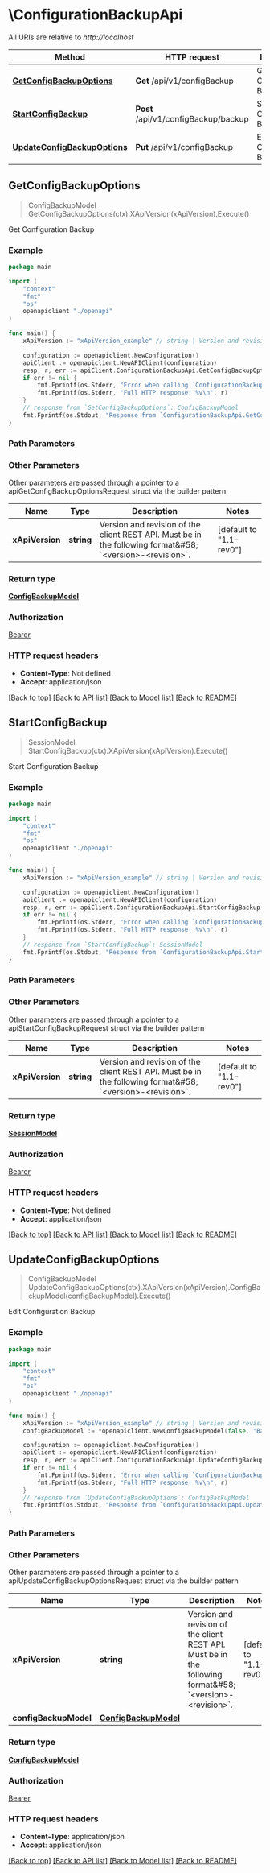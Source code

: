 # \ConfigurationBackupApi

All URIs are relative to *http://localhost*

Method | HTTP request | Description
------------- | ------------- | -------------
[**GetConfigBackupOptions**](ConfigurationBackupApi.md#GetConfigBackupOptions) | **Get** /api/v1/configBackup | Get Configuration Backup
[**StartConfigBackup**](ConfigurationBackupApi.md#StartConfigBackup) | **Post** /api/v1/configBackup/backup | Start Configuration Backup
[**UpdateConfigBackupOptions**](ConfigurationBackupApi.md#UpdateConfigBackupOptions) | **Put** /api/v1/configBackup | Edit Configuration Backup



## GetConfigBackupOptions

> ConfigBackupModel GetConfigBackupOptions(ctx).XApiVersion(xApiVersion).Execute()

Get Configuration Backup



### Example

```go
package main

import (
    "context"
    "fmt"
    "os"
    openapiclient "./openapi"
)

func main() {
    xApiVersion := "xApiVersion_example" // string | Version and revision of the client REST API. Must be in the following format&#58; `<version>-<revision>`. (default to "1.1-rev0")

    configuration := openapiclient.NewConfiguration()
    apiClient := openapiclient.NewAPIClient(configuration)
    resp, r, err := apiClient.ConfigurationBackupApi.GetConfigBackupOptions(context.Background()).XApiVersion(xApiVersion).Execute()
    if err != nil {
        fmt.Fprintf(os.Stderr, "Error when calling `ConfigurationBackupApi.GetConfigBackupOptions``: %v\n", err)
        fmt.Fprintf(os.Stderr, "Full HTTP response: %v\n", r)
    }
    // response from `GetConfigBackupOptions`: ConfigBackupModel
    fmt.Fprintf(os.Stdout, "Response from `ConfigurationBackupApi.GetConfigBackupOptions`: %v\n", resp)
}
```

### Path Parameters



### Other Parameters

Other parameters are passed through a pointer to a apiGetConfigBackupOptionsRequest struct via the builder pattern


Name | Type | Description  | Notes
------------- | ------------- | ------------- | -------------
 **xApiVersion** | **string** | Version and revision of the client REST API. Must be in the following format&amp;#58; &#x60;&lt;version&gt;-&lt;revision&gt;&#x60;. | [default to &quot;1.1-rev0&quot;]

### Return type

[**ConfigBackupModel**](ConfigBackupModel.md)

### Authorization

[Bearer](../README.md#Bearer)

### HTTP request headers

- **Content-Type**: Not defined
- **Accept**: application/json

[[Back to top]](#) [[Back to API list]](../README.md#documentation-for-api-endpoints)
[[Back to Model list]](../README.md#documentation-for-models)
[[Back to README]](../README.md)


## StartConfigBackup

> SessionModel StartConfigBackup(ctx).XApiVersion(xApiVersion).Execute()

Start Configuration Backup



### Example

```go
package main

import (
    "context"
    "fmt"
    "os"
    openapiclient "./openapi"
)

func main() {
    xApiVersion := "xApiVersion_example" // string | Version and revision of the client REST API. Must be in the following format&#58; `<version>-<revision>`. (default to "1.1-rev0")

    configuration := openapiclient.NewConfiguration()
    apiClient := openapiclient.NewAPIClient(configuration)
    resp, r, err := apiClient.ConfigurationBackupApi.StartConfigBackup(context.Background()).XApiVersion(xApiVersion).Execute()
    if err != nil {
        fmt.Fprintf(os.Stderr, "Error when calling `ConfigurationBackupApi.StartConfigBackup``: %v\n", err)
        fmt.Fprintf(os.Stderr, "Full HTTP response: %v\n", r)
    }
    // response from `StartConfigBackup`: SessionModel
    fmt.Fprintf(os.Stdout, "Response from `ConfigurationBackupApi.StartConfigBackup`: %v\n", resp)
}
```

### Path Parameters



### Other Parameters

Other parameters are passed through a pointer to a apiStartConfigBackupRequest struct via the builder pattern


Name | Type | Description  | Notes
------------- | ------------- | ------------- | -------------
 **xApiVersion** | **string** | Version and revision of the client REST API. Must be in the following format&amp;#58; &#x60;&lt;version&gt;-&lt;revision&gt;&#x60;. | [default to &quot;1.1-rev0&quot;]

### Return type

[**SessionModel**](SessionModel.md)

### Authorization

[Bearer](../README.md#Bearer)

### HTTP request headers

- **Content-Type**: Not defined
- **Accept**: application/json

[[Back to top]](#) [[Back to API list]](../README.md#documentation-for-api-endpoints)
[[Back to Model list]](../README.md#documentation-for-models)
[[Back to README]](../README.md)


## UpdateConfigBackupOptions

> ConfigBackupModel UpdateConfigBackupOptions(ctx).XApiVersion(xApiVersion).ConfigBackupModel(configBackupModel).Execute()

Edit Configuration Backup



### Example

```go
package main

import (
    "context"
    "fmt"
    "os"
    openapiclient "./openapi"
)

func main() {
    xApiVersion := "xApiVersion_example" // string | Version and revision of the client REST API. Must be in the following format&#58; `<version>-<revision>`. (default to "1.1-rev0")
    configBackupModel := *openapiclient.NewConfigBackupModel(false, "BackupRepositoryId_example", int32(123), *openapiclient.NewConfigBackupNotificationsModel(false), *openapiclient.NewConfigBackupScheduleModel(false), *openapiclient.NewConfigBackupLastSuccessfulModel(), *openapiclient.NewConfigBackupEncryptionModel(false, "PasswordId_example")) // ConfigBackupModel | 

    configuration := openapiclient.NewConfiguration()
    apiClient := openapiclient.NewAPIClient(configuration)
    resp, r, err := apiClient.ConfigurationBackupApi.UpdateConfigBackupOptions(context.Background()).XApiVersion(xApiVersion).ConfigBackupModel(configBackupModel).Execute()
    if err != nil {
        fmt.Fprintf(os.Stderr, "Error when calling `ConfigurationBackupApi.UpdateConfigBackupOptions``: %v\n", err)
        fmt.Fprintf(os.Stderr, "Full HTTP response: %v\n", r)
    }
    // response from `UpdateConfigBackupOptions`: ConfigBackupModel
    fmt.Fprintf(os.Stdout, "Response from `ConfigurationBackupApi.UpdateConfigBackupOptions`: %v\n", resp)
}
```

### Path Parameters



### Other Parameters

Other parameters are passed through a pointer to a apiUpdateConfigBackupOptionsRequest struct via the builder pattern


Name | Type | Description  | Notes
------------- | ------------- | ------------- | -------------
 **xApiVersion** | **string** | Version and revision of the client REST API. Must be in the following format&amp;#58; &#x60;&lt;version&gt;-&lt;revision&gt;&#x60;. | [default to &quot;1.1-rev0&quot;]
 **configBackupModel** | [**ConfigBackupModel**](ConfigBackupModel.md) |  | 

### Return type

[**ConfigBackupModel**](ConfigBackupModel.md)

### Authorization

[Bearer](../README.md#Bearer)

### HTTP request headers

- **Content-Type**: application/json
- **Accept**: application/json

[[Back to top]](#) [[Back to API list]](../README.md#documentation-for-api-endpoints)
[[Back to Model list]](../README.md#documentation-for-models)
[[Back to README]](../README.md)

